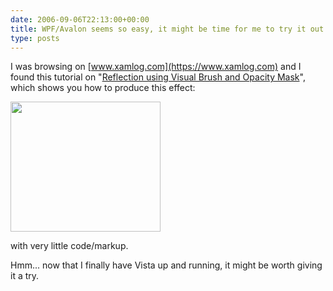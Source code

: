 ```yaml
---
date: 2006-09-06T22:13:00+00:00
title: WPF/Avalon seems so easy, it might be time for me to try it out :)
type: posts
---
```

I was browsing on [www.xamlog.com](https://www.xamlog.com) and I found this tutorial on "[Reflection using Visual Brush and Opacity Mask](https://www.xamlog.com/2006/07/30/reflection-using-visual-brush-and-opacity-mask/)", which shows you how to produce this effect:

 <img height="208" src="http://www.xamlog.com/wp-content/uploads/2006/07/reflection_08.jpg" width="240" />

with very little code/markup.



Hmm... now that I finally have Vista up and running, it might be worth giving it a try.
